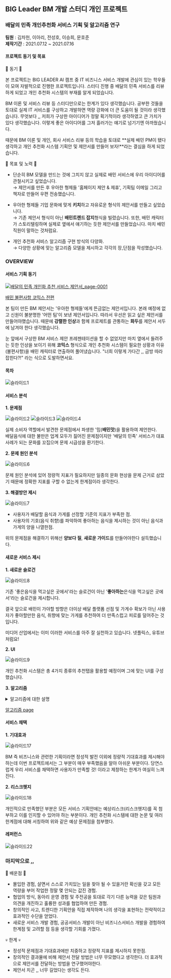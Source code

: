 ## BIG Leader BM 개발 스터디 개인 프로젝트
### 배달의 민족 개인추천화 서비스 기획 및 알고리즘 연구

**팀원** : 김차헌, 이아리, 전성호, 이승희, 문호준  
**제작기간** : 2021.07.12 ~ 2021.07.16  

#### 프로젝트 동기 및 목표

🐣 동기 🐣   

본 프로젝트는 BIG LEADER AI 캠프 중 IT 비즈니스 서비스 개발에 관심이 있는 학우들이 모여 자발적으로 진행한 프로젝트입니다. 
스터디 진행 중 배달의 민족 서비스를 리뷰하게 되었고 개인 추천화 시스템의 부재를 알게 되었습니다. 

BM 이론 및 서비스 리뷰 등 스터디만으로는 한계가 있다 생각했습니다. 공부한 것들을 토대로 실제 IT 서비스를 구상하고 개발하면 역량 강화에 더 큰 도움이 될 것이라 생각했습니다.
무엇보다 ,, 저희가 구상한 아이디어가 정말 획기적이라 생각하였고 큰 가치가 있다 생각했습니다. 이렇게 좋은 아이디어를 그저 흘러가는 얘기로 넘기기엔 아까웠습니다.  

때문에 BM 이론 및 개인, 회사 서비스 리뷰 등의 학습을 토대로 **실제 배민 PM이 됐다 생각하고 개인 추천화 시스템 기획안 및 제안서를 만들어 보자!**라는 결심을 하게 되었습니다.  

🐤 목표 및 노력 🐤
  
- 단순히 BM 모델을 만드는 것에 그치지 않고 실제로 배민 서비스에 우리 아이디어를 관철시키고 싶었습니다.     
$\to$ 제안서를 만든 후 우아한 형제들 '홈페이지 제안 & 제휴', 기획팀 이메일 그리고 책자로 만들어 우편 전송했습니다.   

- 우아한 형제들 기업 문화에 맞게 **키치**하고 자유로운 형식의 제안서를 만들고 싶었습니다.    
$\to$ 기존 제안서 형식이 아닌 **배민트렌드 잡지**형식을 빌렸습니다. 또한, 배민 캐릭터가 스토리텔링하며 실제로 옆에서 얘기하는 듯한 제안서를 만들었습니다. 마치 배민 직원이 말하는 것처럼요.  

- 개인 추천화 서비스 알고리즘 구현 방식의 다양화.   
$\to$ 다양한 상황에 맞는 알고리즘 모델을 제시하고 각각의 장,단점을 작성했습니다.   

### OVERVIEW

#### 서비스 기획 동기

[![배달의 민족 개인화 추천 서비스 제안서_page-0001](https://user-images.githubusercontent.com/67791317/199926974-d1bc593a-9f9b-4f92-b8f0-82613c8cfdf3.jpg)](https://github.com/heoni00/2021-Sub_Project-Baemin/tree/main/7.%20제안서%20자료/1.%20배민%20불편사항%20코믹스#readme)

[배민 불편사항 코믹스 전편](https://github.com/heoni00/2021-Sub_Project-Baemin/tree/main/7.%20제안서%20자료/1.%20배민%20불편사항%20코믹스#readme)

본 팀이 만든 BM 제안서는 '우아한 형제들'에게 뜬금없는 제안서입니다. 본래 예정에 없고 신원이 불분명한 '어떤 팀'이 보낸 제안서입니다. 
따라서 우선은 읽고 싶은 제안서를 만들어야했습니다. 때문에 **강렬한 인상**과 함께 프로제트를 관통하는 **화두**를 제안서 서두에 남겨야 한다 생각했습니다.  

눈 앞에서 구상한 BM 서비스 제안 프레젠테이션을 할 수 없었지만 마치 옆에서 들려주는 듯한 인상을 보이기 위해 **코믹스** 형식으로 개인 추천화 시스템이 필요한 상황과 이유(불편사항)을 배민 캐릭터로 연출하여 풀어냈습니다. "너희 이렇게 가다간 ,, 금방 따라잡힌다?!" 라는 식으로 도발하면서요. 

#### 목차 

![슬라이드1](https://user-images.githubusercontent.com/67791317/199927061-280f9800-7076-4ef2-ba43-4dcc67aea2dd.JPG)

#### 서비스 분석 

**1. 문제점**

![슬라이드2](https://user-images.githubusercontent.com/67791317/199927172-ea1b9c73-3835-44bb-a7df-ba339382c52d.JPG)
![슬라이드3](https://user-images.githubusercontent.com/67791317/199927184-2dfa12cc-d1e8-4e6f-a6b4-ecc0ad6262b5.JPG)
![슬라이드4](https://user-images.githubusercontent.com/67791317/199927185-55276726-ff4b-4cd4-9993-066edb4014e8.JPG)

실제 소비자 역할에서 발견한 문제점에서 파생한 '밈(**배민맛**)을 활용하여 제언한다.  
배달음식에 대한 불만은 업계 모두가 짊어진 문제점이지만 '배달의 민족' 서비스가 대표 사례가 되는 문화를 꼬집으며 문제 시급성을 환기한다.  

**2. 문제 원인 분석**

![슬라이드6](https://user-images.githubusercontent.com/67791317/199927250-d54f8ead-3562-4d01-91ba-fa26776abfbf.JPG)

문제 원인 분석에 있어 정량적 지표가 필요하지만 일종의 문화 현상을 문제 근거로 삼았기 때문에 정확한 지표를 구할 수 없는게 한계점이라 생각한다. 

**3. 해결방안 제시** 

![슬라이드7](https://user-images.githubusercontent.com/67791317/199927321-f92576e8-f8cf-426f-aa11-b6f4b03bccb3.JPG)

- 사용자가 배달할 음식과 가게를 선정할 기준의 지표가 부족한 점. 
- 사용자의 기호(음식 취향)를 파악하여 좋아하는 음식을 제시하는 것이 아닌 음식과 가게의 양을 나열한점.  

위의 문제점을 해결하기 위해선 **양보다 질**, **새로운 가이드**를 만들어야한다 설득했습니다. 

#### 새로운 서비스 제시 

**1. 새로운 슬로건**

![슬라이드8](https://user-images.githubusercontent.com/67791317/199927376-b87ae133-cc75-4d80-9e75-094312d52f98.JPG)

기존 '좋은음식을 먹고싶은 곳에서'라는 슬로건이 아닌 '**좋아하는**은식을 먹고싶은 곳에서'라는 슬로건을 제시합니다. 

결국 앞으로 배민이 가야할 방향은 더이상 배달 플랫폼 선점 및 가게수 확보가 아닌 사용자가 좋아할만한 음식, 취향에 맞는 가게를 추천하여 더 만족스럽고 피로를 덜어주는 것입니다.   

미디어 산업에서는 이미 이러한 서비스를 아주 잘 실천하고 있습니다. 넷플릭스, 유튜브 처럼요!

**2. UI**

![슬라이드9](https://user-images.githubusercontent.com/67791317/199927418-f5e0454e-73ea-412c-8d37-adf275b55037.JPG)

개인 추천화 시스템은 총 4가지 종류의 추천탭을 활용할 예정이며 그에 맞는 UI를 구성했습니다. 

**3. 알고리즘**

<details>
<summary>알고리즘에 대한 설명 </summary>

![슬라이드10](https://user-images.githubusercontent.com/67791317/199927609-3dc5e680-63cc-4df3-a881-3ecb3dc3698d.JPG)
![슬라이드11](https://user-images.githubusercontent.com/67791317/199927611-1446733e-9149-4246-8b65-80291487b0b2.JPG)
![슬라이드12](https://user-images.githubusercontent.com/67791317/199927613-97c6b82a-2fdf-4a8a-9260-efe03a02493d.JPG)
![슬라이드13](https://user-images.githubusercontent.com/67791317/199927616-313810bb-00dd-48b0-a006-72ee471d4495.JPG)
![슬라이드14](https://user-images.githubusercontent.com/67791317/199927618-11bf98e7-0f0e-4b66-91ae-8ccf36be5370.JPG)

</div>
</details>

[알고리즘 page](https://github.com/heoni00/2021-Sub_Project-Baemin/tree/main/3.%20알고리즘)

#### 서비스 채택

**1. 기대효과** 

![슬라이드17](https://user-images.githubusercontent.com/67791317/199927733-0fb4ae54-56c1-4897-90be-61b2dd370a62.JPG)

BM 즉 비즈니스와 관련한 기획이라면 정성적 발전 이외에 정량적 기대효과를 제시해야하는데 이번 프로젝트에서는 그 부분이 매우 부족했음을 알아 아쉬운 부분이다. 당연스럽게 우리 서비스를 채택하면 사용자가 만족할 것! 이라고 제창하는 한계가 여실히 느껴진다. 

**2. 리스크헷지** 

![슬라이드18](https://user-images.githubusercontent.com/67791317/199927756-9f738ce9-d251-4e9d-917f-0ea5e35fe064.JPG)

개인적으로 만족했던 부분은 모든 서비스 기획안에는 예상리스크(리스크헷지)를 꼭 첨부하고 이를 인지할 수 있어야 하는 부분이다. 개인 추천화 시스템에 대한 논문 및 여러 한계점에 대해 서칭하여 위와 같은 예상 문제점을 첨부했다. 

#### 레퍼런스 

![슬라이드22](https://user-images.githubusercontent.com/67791317/199928162-28b523d4-85b8-478e-863c-ab53b0f03304.jpg)

### 마지막으로 ,,

🐥 배운점 🐥

- 몰입한 경험, 살면서 스스로 가치있는 일을 찾아 될 수 있을거란 확신을 갖고 모든 역량을 부어 작업한 정말 몇 안되는 값진 경험. 
- 협업의 방식, 동아리 운영 경험 및 주전공을 토대로 각기 다른 능력을 갖은 팀원과 의견을 개진하고 훌륭한 성과를 협업하여 만든 경험.
- 창의적인 사고, 트렌디한 기획안을 직접 제작하며 나의 생각을 표현하는 전략적이고 효과적인 수단을 얻었다. 
- 새로운 서비스 개발 경험, 공공서비스 개발이 아닌 비즈니스서비스 개발을 경험하여 한계점 및 고려할 점 등을 생각할 기회를 가졌다. 

💀 한계 💀 

- 정성적 문제점과 기대효과에만 치중하고 정량적 지표를 제시하지 못한점. 
- 창의적인 결과물에 비해 제안서 전달 방법은 너무 무모했다고 생각한다. 더 효과적으로 제안서를 전달하는 방법을 연구했어야한다. 
- 제안서 치곤 ,, 너무 길었다는 생각도 든다. 
